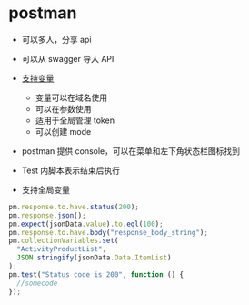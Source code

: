 # postman

- 可以多人，分享 api
- 可以从 swagger 导入 API
- [支持变量](https://learning.postman.com/docs/postman/variables-and-environments/variables/)

  - 变量可以在域名使用
  - 可以在参数使用
  - 适用于全局管理 token
  - 可以创建 mode

- postman 提供 console，可以在菜单和左下角状态栏图标找到
- Test 内脚本表示结束后执行
- 支持全局变量

```js
pm.response.to.have.status(200);
pm.response.json();
pm.expect(jsonData.value).to.eql(100);
pm.response.to.have.body("response_body_string");
pm.collectionVariables.set(
  "ActivityProductList",
  JSON.stringify(jsonData.Data.ItemList)
);
pm.test("Status code is 200", function () {
  //somecode
});
```
